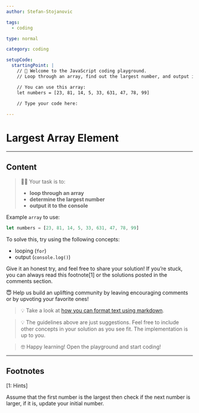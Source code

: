 ```yaml
---
author: Stefan-Stojanovic

tags:
  - coding

type: normal

category: coding

setupCode:
  startingPoint: |
    // 👋 Welcome to the JavaScript coding playground. 
    // Loop through an array, find out the largest number, and output it to the console.

    // You can use this array:
    let numbers = [23, 81, 14, 5, 33, 631, 47, 78, 99]
    
    // Type your code here:

---
```


# Largest Array Element

---

## Content

> 👩‍💻 Your task is to:
> - **loop through an array**
> - **determine the largest number**
> - **output it to the console**

Example `array` to use:
```javascript
let numbers = [23, 81, 14, 5, 33, 631, 47, 78, 99]
```

To solve this, try using the following concepts:
- looping (`for`)
- output (`console.log()`)

Give it an honest try, and feel free to share your solution!
If you’re stuck, you can always read this footnote[1] or the solutions posted in the comments section.

😇 Help us build an uplifting community by leaving encouraging comments or by upvoting your favorite ones!

> 💡 Take a look at [how you can format text using markdown](https://www.enki.com/glossary/general/markdown-formatting).

> 💡 The guidelines above are just suggestions. Feel free to include other concepts in your solution as you see fit. The implementation is up to you.

> 🤓 Happy learning! Open the playground and start coding!

---

## Footnotes

[1: Hints]

Assume that the first number is the largest then check if the next number is larger, if it is, update your initial number.
